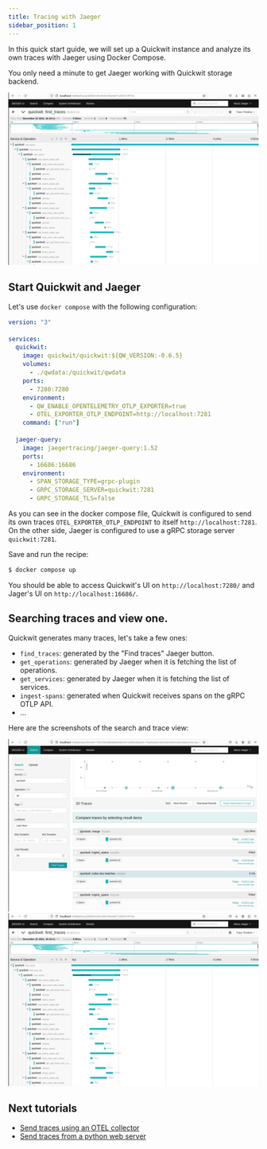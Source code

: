 ```yaml
---
title: Tracing with Jaeger
sidebar_position: 1
---
```


In this quick start guide, we will set up a Quickwit instance and analyze its own traces with Jaeger using Docker Compose.

You only need a minute to get Jaeger working with Quickwit storage backend.

![Jaeger trace view](../../assets/images/jaeger-ui-quickwit-trace-view.png)


## Start Quickwit and Jaeger

Let's use `docker compose` with the following configuration:

```yaml title="docker-compose.yaml"
version: "3"

services:
  quickwit:
    image: quickwit/quickwit:${QW_VERSION:-0.6.5}
    volumes:
      - ./qwdata:/quickwit/qwdata
    ports:
      - 7280:7280
    environment:
      - QW_ENABLE_OPENTELEMETRY_OTLP_EXPORTER=true
      - OTEL_EXPORTER_OTLP_ENDPOINT=http://localhost:7281
    command: ["run"]

  jaeger-query:
    image: jaegertracing/jaeger-query:1.52
    ports:
      - 16686:16686
    environment:
      - SPAN_STORAGE_TYPE=grpc-plugin
      - GRPC_STORAGE_SERVER=quickwit:7281
      - GRPC_STORAGE_TLS=false
```

As you can see in the docker compose file, Quickwit is configured to send its own traces `OTEL_EXPORTER_OTLP_ENDPOINT` to itself `http://localhost:7281`.
On the other side, Jaeger is configured to use a gRPC storage server `quickwit:7281`.

Save and run the recipe:

```bash
$ docker compose up
```

You should be able to access Quickwit's UI on `http://localhost:7280/` and Jager's UI on `http://localhost:16686/`.


## Searching traces and view one.

Quickwit generates many traces, let's take a few ones:
- `find_traces`: generated by the "Find traces" Jaeger button.
- `get_operations`: generated by Jaeger when it is fetching the list of operations.
- `get_services`: generated by Jaeger when it is fetching the list of services.
- `ingest-spans`: generated when Quickwit receives spans on the gRPC OTLP API.
- ...

Here are the screenshots of the search and trace view:

![Jaeger search view](../../assets/images/jaeger-ui-quickwit-search-traces.png)
![Jaeger trace view](../../assets/images/jaeger-ui-quickwit-trace-view.png)

## Next tutorials

- [Send traces using an OTEL collector](/docs/distributed-tracing/send-traces/using-otel-collector.md)
- [Send traces from a python web server](/docs/distributed-tracing/send-traces/using-otel-sdk-python.md)
